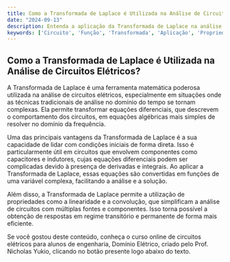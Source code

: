 ```yaml
---
title: Como a Transformada de Laplace é Utilizada na Análise de Circuitos Elétricos?
date: "2024-09-13"
description: Entenda a aplicação da Transformada de Laplace na análise avançada de circuitos elétricos.
keywords: ['Circuito', 'Função', 'Transformada', 'Aplicação', 'Propriedade', 'análise']
---
```


## Como a Transformada de Laplace é Utilizada na Análise de Circuitos Elétricos?

A Transformada de Laplace é uma ferramenta matemática poderosa utilizada na análise de circuitos elétricos, especialmente em situações onde as técnicas tradicionais de análise no domínio do tempo se tornam complexas. Ela permite transformar equações diferenciais, que descrevem o comportamento dos circuitos, em equações algébricas mais simples de resolver no domínio da frequência.

Uma das principais vantagens da Transformada de Laplace é a sua capacidade de lidar com condições iniciais de forma direta. Isso é particularmente útil em circuitos que envolvem componentes como capacitores e indutores, cujas equações diferenciais podem ser complicadas devido à presença de derivadas e integrais. Ao aplicar a Transformada de Laplace, essas equações são convertidas em funções de uma variável complexa, facilitando a análise e a solução.

Além disso, a Transformada de Laplace permite a utilização de propriedades como a linearidade e a convolução, que simplificam a análise de circuitos com múltiplas fontes e componentes. Isso torna possível a obtenção de respostas em regime transitório e permanente de forma mais eficiente.

Se você gostou deste conteúdo, conheça o curso online de circuitos elétricos para alunos de engenharia, Domínio Elétrico, criado pelo Prof. Nicholas Yukio, clicando no botão presente logo abaixo do texto.